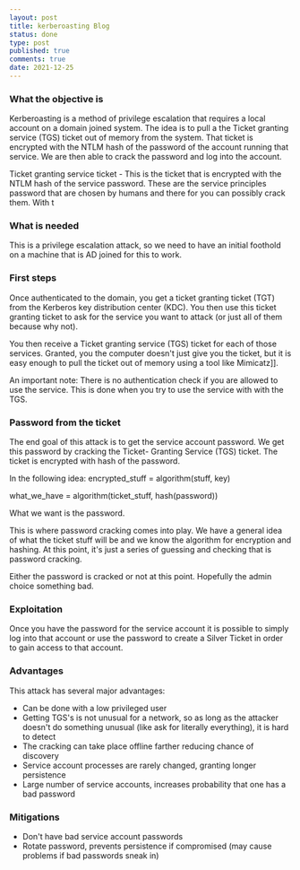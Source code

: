 ```yaml
---
layout: post
title: kerberoasting Blog
status: done
type: post
published: true
comments: true
date: 2021-12-25
---
```


### What the objective is

Kerberoasting is a method of privilege escalation that requires a local account on a domain joined system. The idea is to pull a the Ticket granting service (TGS) ticket out of memory from the system. That ticket is encrypted with the NTLM hash of the password of the account running that service. We are then able to crack the password and log into the account.



Ticket granting service ticket - This is the ticket that is encrypted with the NTLM hash of the service password. These are the service principles password that are chosen by humans and there for you can possibly crack them. With t


### What is needed

This is a privilege escalation attack, so we need to have an initial foothold on a machine that is AD joined for this to work. 


### First steps

Once authenticated to the domain, you get a ticket granting ticket (TGT) from the Kerberos key distribution center (KDC). You then use this ticket granting ticket to ask for the service you want to attack (or just all of them because why not).

You then receive a Ticket granting service (TGS) ticket for each of those services. Granted, you the computer doesn't just give you the ticket, but it is easy enough to pull the ticket out of memory using a tool like Mimicatz]].

An important note: There is no authentication check if you are allowed to use the service. This is done when you try to use the service with with the TGS. 


### Password from the ticket

The end goal of this attack is to get the service account password. We get this password by cracking the Ticket- Granting Service (TGS) ticket. The ticket is encrypted with hash of the password.

In the following idea:
encrypted_stuff = algorithm(stuff, key)

what_we_have = algorithm(ticket_stuff, hash(password))

What we want is the password.

This is where password cracking comes into play. We have a general idea of what the ticket stuff will be and we know the algorithm for encryption and hashing. At this point, it's just a series of guessing and checking that is password cracking.

Either the password is cracked or not at this point. Hopefully the admin choice something bad. 


### Exploitation
Once you have the password for the service account it is possible to simply log into that account or use the password to create a Silver Ticket in order to gain access to that account.



### Advantages 

This attack has several major advantages:
 - Can be done with a low privileged user
 - Getting TGS's is not unusual for a network, so as long as the attacker doesn't do something unusual (like ask for literally everything), it is hard to detect
 - The cracking can take place offline farther reducing chance of discovery
 - Service account processes are rarely changed, granting longer persistence
 - Large number of service accounts, increases probability that one has a bad password


### Mitigations
 - Don't have bad service account passwords
 - Rotate password, prevents persistence if compromised (may cause problems if bad passwords sneak in)
